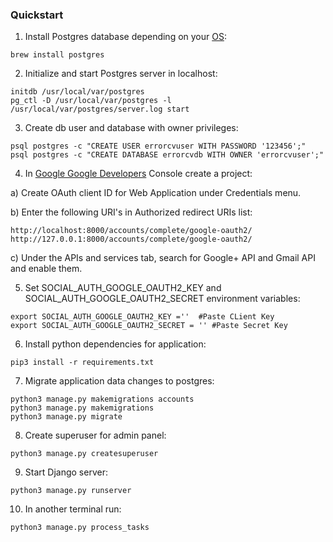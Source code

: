### Quickstart

1. Install Postgres database depending on your [OS](https://www.postgresql.org/download/):
```
brew install postgres
```

2. Initialize and start Postgres server in localhost:
```
initdb /usr/local/var/postgres
pg_ctl -D /usr/local/var/postgres -l /usr/local/var/postgres/server.log start
```

3. Create db user and database with owner privileges:
```
psql postgres -c "CREATE USER errorcvuser WITH PASSWORD '123456';"
psql postgres -c "CREATE DATABASE errorcvdb WITH OWNER 'errorcvuser';"
```

4. In [Google Google Developers](https://console.developers.google.com/apis/library?project=_) Console  create a project:

a) Create OAuth client ID for Web Application under Credentials menu.

b) Enter the following URI's in Authorized redirect URIs list: 
```
http://localhost:8000/accounts/complete/google-oauth2/
http://127.0.0.1:8000/accounts/complete/google-oauth2/
```
c) Under the APIs and services tab, search for Google+ API and Gmail API and enable them.

5. Set SOCIAL_AUTH_GOOGLE_OAUTH2_KEY and SOCIAL_AUTH_GOOGLE_OAUTH2_SECRET environment variables:
```
export SOCIAL_AUTH_GOOGLE_OAUTH2_KEY =''  #Paste CLient Key
export SOCIAL_AUTH_GOOGLE_OAUTH2_SECRET = '' #Paste Secret Key
```
6. Install python dependencies for application:
```
pip3 install -r requirements.txt
```

7. Migrate application data changes to postgres:
```
python3 manage.py makemigrations accounts
python3 manage.py makemigrations
python3 manage.py migrate
```

8. Create superuser for admin panel:
```
python3 manage.py createsuperuser
```

9. Start Django server:
```
python3 manage.py runserver
```
10. In another terminal run:
```
python3 manage.py process_tasks
```
